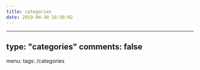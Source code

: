 ```yaml
---
title: categories
date: 2019-04-30 16:56:02
---
```


---
type: "categories"
comments: false
---

menu:
  tags: /categories
